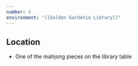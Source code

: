 ```yaml
---
number: 4
environment: "[[Golden Gardenia Library]]"
---
```

## Location 
- One of the mahjong pieces on the library table